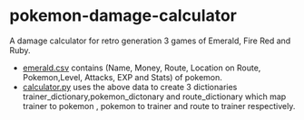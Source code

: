 # pokemon-damage-calculator
A damage calculator for retro generation 3 games of Emerald, Fire Red and Ruby.

- [emerald.csv](./data/emerald.csv) contains (Name, Money, Route, Location on Route, Pokemon,Level, Attacks, EXP and Stats) of pokemon.
- [calculator.py](calculator.py) uses the above data to create 3 dictionaries trainer_dictionary,pokemon_dictonary and route_dictionary which map trainer to pokemon , pokemon to trainer and route to trainer respectively.